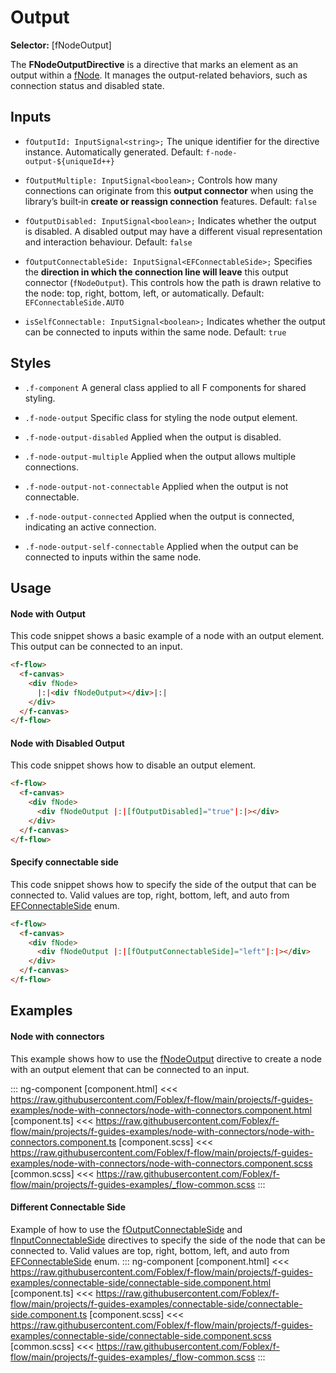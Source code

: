 ﻿# Output

**Selector:** [fNodeOutput]

The **FNodeOutputDirective** is a directive that marks an element as an output within a [fNode](f-node-directive). It manages the output-related behaviors, such as connection status and disabled state.

## Inputs

  - `fOutputId: InputSignal<string>;` The unique identifier for the directive instance. Automatically generated. Default: `f-node-output-${uniqueId++}`

  - `fOutputMultiple: InputSignal<boolean>;` Controls how many connections can originate from this **output connector** when using the library’s built‑in **create or reassign connection** features. Default: `false`

  - `fOutputDisabled: InputSignal<boolean>;` Indicates whether the output is disabled. A disabled output may have a different visual representation and interaction behaviour. Default: `false`

  - `fOutputConnectableSide: InputSignal<EFConnectableSide>;`  Specifies the **direction in which the connection line will leave** this output connector (`fNodeOutput`). This controls how the path is drawn relative to the node: top, right, bottom, left, or automatically. Default: `EFConnectableSide.AUTO`

  - `isSelfConnectable: InputSignal<boolean>;` Indicates whether the output can be connected to inputs within the same node. Default: `true`

## Styles

  - `.f-component` A general class applied to all F components for shared styling.

  - `.f-node-output` Specific class for styling the node output element.

  - `.f-node-output-disabled` Applied when the output is disabled.

  - `.f-node-output-multiple` Applied when the output allows multiple connections.

  - `.f-node-output-not-connectable` Applied when the output is not connectable.

  - `.f-node-output-connected` Applied when the output is connected, indicating an active connection.

  - `.f-node-output-self-connectable` Applied when the output can be connected to inputs within the same node.

## Usage

#### Node with Output

This code snippet shows a basic example of a node with an output element. This output can be connected to an input.

```html
<f-flow>
  <f-canvas>
    <div fNode>
      |:|<div fNodeOutput></div>|:|
    </div>
  </f-canvas>
</f-flow>
```

#### Node with Disabled Output

This code snippet shows how to disable an output element.

```html
<f-flow>
  <f-canvas>
    <div fNode>
      <div fNodeOutput |:|[fOutputDisabled]="true"|:|></div>
    </div>
  </f-canvas>
</f-flow>
```

#### Specify connectable side

This code snippet shows how to specify the side of the output that can be connected to. Valid values are top, right, bottom, left, and auto from [EFConnectableSide](e-f-connectable-side) enum.

```html
<f-flow>
  <f-canvas>
    <div fNode>
      <div fNodeOutput |:|[fOutputConnectableSide]="left"|:|></div>
    </div>
  </f-canvas>
</f-flow>
```

## Examples

#### Node with connectors

This example shows how to use the [fNodeOutput](f-node-output-directive) directive to create a node with an output element that can be connected to an input.

::: ng-component <node-with-connectors></node-with-connectors>
[component.html] <<< https://raw.githubusercontent.com/Foblex/f-flow/main/projects/f-guides-examples/node-with-connectors/node-with-connectors.component.html
[component.ts] <<< https://raw.githubusercontent.com/Foblex/f-flow/main/projects/f-guides-examples/node-with-connectors/node-with-connectors.component.ts
[component.scss] <<< https://raw.githubusercontent.com/Foblex/f-flow/main/projects/f-guides-examples/node-with-connectors/node-with-connectors.component.scss
[common.scss] <<< https://raw.githubusercontent.com/Foblex/f-flow/main/projects/f-guides-examples/_flow-common.scss
:::

#### Different Connectable Side

Example of how to use the [fOutputConnectableSide](f-node-output-directive) and [fInputConnectableSide](f-node-input-directive) directives to specify the side of the node that can be connected to. Valid values are top, right, bottom, left, and auto from [EFConnectableSide](e-f-connectable-side) enum.
::: ng-component <connectable-side></connectable-side>
[component.html] <<< https://raw.githubusercontent.com/Foblex/f-flow/main/projects/f-guides-examples/connectable-side/connectable-side.component.html
[component.ts] <<< https://raw.githubusercontent.com/Foblex/f-flow/main/projects/f-guides-examples/connectable-side/connectable-side.component.ts
[component.scss] <<< https://raw.githubusercontent.com/Foblex/f-flow/main/projects/f-guides-examples/connectable-side/connectable-side.component.scss
[common.scss] <<< https://raw.githubusercontent.com/Foblex/f-flow/main/projects/f-guides-examples/_flow-common.scss
:::
